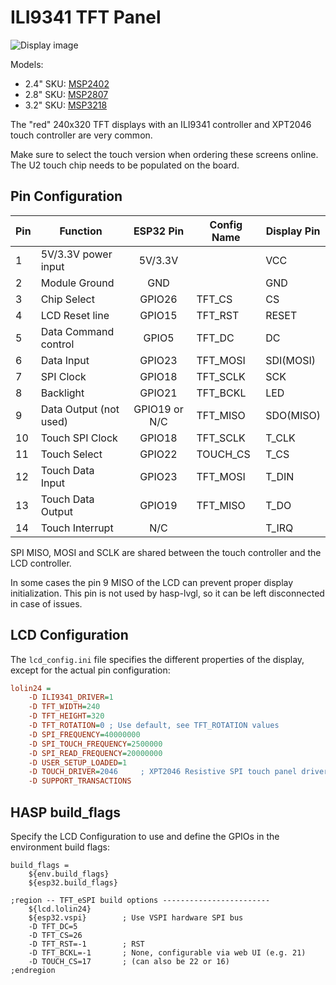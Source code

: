 <h1>ILI9341 TFT Panel</h1>

![Display image](http://www.lcdwiki.com/images/6/64/MSP2807-008.jpg)

Models:

- 2.4" SKU: [MSP2402](http://www.lcdwiki.com/2.4inch_SPI_Module_ILI9341_SKU:MSP2402)
- 2.8" SKU: [MSP2807](http://www.lcdwiki.com/2.8inch_SPI_Module_ILI9341_SKU:MSP2807)
- 3.2" SKU: [MSP3218](http://www.lcdwiki.com/3.2inch_SPI_Module_ILI9341_SKU:MSP3218)

The "red" 240x320 TFT displays with an ILI9341 controller and XPT2046 touch controller are very common.

Make sure to select the touch version when ordering these screens online. The U2 touch chip needs to be populated on the board.

## Pin Configuration

Pin| Function            |ESP32 Pin|Config Name|Display Pin |
---|---------------------| :---:   |-----------|------------|
1  | 5V/3.3V power input | 5V/3.3V |           | VCC
2  | Module Ground       | GND     |           | GND
3  | Chip Select         | GPIO26  | TFT_CS    | CS
4  | LCD Reset line      | GPIO15  | TFT_RST   | RESET
5  | Data Command control| GPIO5   | TFT_DC    | DC
6  | Data Input          | GPIO23  | TFT_MOSI  | SDI(MOSI)
7  | SPI Clock           | GPIO18  | TFT_SCLK  | SCK
8  | Backlight           | GPIO21  | TFT_BCKL  | LED
9  | Data Output (not used) | GPIO19 or N/C    | TFT_MISO  | SDO(MISO)
10 | Touch SPI Clock     | GPIO18  | TFT_SCLK  | T_CLK
11 | Touch Select        | GPIO22  | TOUCH_CS  | T_CS
12 | Touch Data Input    | GPIO23  | TFT_MOSI  | T_DIN
13 | Touch Data Output   | GPIO19  | TFT_MISO  | T_DO
14 | Touch Interrupt     | N/C     |           | T_IRQ

SPI MISO, MOSI and SCLK are shared between the touch controller and the LCD controller.

In some cases the pin 9 MISO of the LCD can prevent proper display initialization.
This pin is not used by hasp-lvgl, so it can be left disconnected in case of issues.


## LCD Configuration

The `lcd_config.ini` file specifies the different properties of the display, except for the actual pin configuration:

```ini
lolin24 =
    -D ILI9341_DRIVER=1
    -D TFT_WIDTH=240
    -D TFT_HEIGHT=320
    -D TFT_ROTATION=0 ; Use default, see TFT_ROTATION values
    -D SPI_FREQUENCY=40000000
    -D SPI_TOUCH_FREQUENCY=2500000
    -D SPI_READ_FREQUENCY=20000000
    -D USER_SETUP_LOADED=1
    -D TOUCH_DRIVER=2046     ; XPT2046 Resistive SPI touch panel driver
    -D SUPPORT_TRANSACTIONS
```

## HASP build_flags

Specify the LCD Configuration to use and define the GPIOs in the environment build flags:

```
build_flags =
    ${env.build_flags}
    ${esp32.build_flags}

;region -- TFT_eSPI build options ------------------------
    ${lcd.lolin24}
    ${esp32.vspi}        ; Use VSPI hardware SPI bus
    -D TFT_DC=5
    -D TFT_CS=26 
    -D TFT_RST=-1        ; RST
    -D TFT_BCKL=-1       ; None, configurable via web UI (e.g. 21)
    -D TOUCH_CS=17       ; (can also be 22 or 16)
;endregion
```